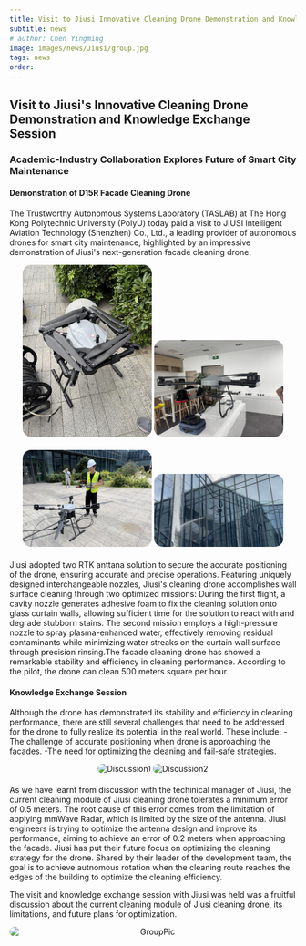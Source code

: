 ```yaml
---
title: Visit to Jiusi Innovative Cleaning Drone Demonstration and Knowledge Exchange Session
subtitle: news
# author: Chen Yingming
image: images/news/Jiusi/group.jpg
tags: news
order: 
---
```


##  Visit to Jiusi's Innovative Cleaning Drone Demonstration and Knowledge Exchange Session
### Academic-Industry Collaboration Explores Future of Smart City Maintenance

#### Demonstration of D15R Facade Cleaning Drone
The Trustworthy Autonomous Systems Laboratory (TASLAB) at The Hong Kong Polytechnic University (PolyU) today paid a visit to JIUSI Intelligent Aviation Technology (Shenzhen) Co., Ltd., a leading provider of autonomous drones for smart city maintenance, highlighted by an impressive demonstration of Jiusi's next-generation facade cleaning drone.
<div style="text-align: center; margin-bottom: 20px;">
  <img src="https://github.com/PolyU-TASLAB/polyu-taslab.github.io/raw/main/images/news/Jiusi/Folded.JPEG" alt="Folded" 
       style="width: 45%; height: auto; object-fit: cover; max-width: 850px; margin: 0 auto; border-radius: 15px;">
  <img src="https://github.com/PolyU-TASLAB/polyu-taslab.github.io/raw/main/images/news/Jiusi/Decompressed.JPEG" alt="Decompressed" 
       style="width: 45%; height: auto; object-fit: cover; border-radius: 15px;">
</div>

<div style="text-align: center; margin-bottom: 20px;">
  <img src="https://github.com/PolyU-TASLAB/polyu-taslab.github.io/raw/main/images/news/Jiusi/demo1.JPEG" alt="Fliud" 
       style="width: 45%; height: auto; object-fit: cover; max-width: 850px; margin: 0 auto; border-radius: 15px;">
  <img src="https://github.com/PolyU-TASLAB/polyu-taslab.github.io/raw/main/images/news/Jiusi/demo2.JPEG" alt="Demo1" 
       style="width: 45%; height: auto; object-fit: cover; border-radius: 15px;">
</div>
Jiusi adopted two RTK anttana solution to secure the accurate positioning of the drone, ensuring accurate and precise operations. Featuring uniquely designed interchangeable nozzles, Jiusi's cleaning drone accomplishes wall surface cleaning through two optimized missions: During the first flight, a cavity nozzle generates adhesive foam to fix the cleaning solution onto glass curtain walls, allowing sufficient time for the solution to react with and degrade stubborn stains. The second mission employs a high-pressure nozzle to spray plasma-enhanced water, effectively removing residual contaminants while minimizing water streaks on the curtain wall surface through precision rinsing.The facade cleaning drone has showed a remarkable stability and efficiency in cleaning performance. According to the pilot, the drone can clean 500 meters square per hour.



#### Knowledge Exchange Session
Although the drone has demonstrated its stability and efficiency in cleaning performance, there are still several challenges that need to be addressed for the drone to fully realize its potential in the real world. These include:
-The challenge of accurate positioning when drone is approaching the facades.
-The need for optimizing the cleaning and fail-safe strategies.
<div style="text-align: center; margin-bottom: 20px;">
  <img src="https://github.com/PolyU-TASLAB/polyu-taslab.github.io/raw/main/images/news/Jiusi/disscussion1.png" alt="Discussion1" 
       style="width: 45%; height: auto; object-fit: cover; max-width: 850px; margin: 0 auto; border-radius: 15px;">
  <img src="https://github.com/PolyU-TASLAB/polyu-taslab.github.io/raw/main/images/news/Jiusi/discussion2.png" alt="Discussion2" 
       style="width: 45%; height: auto; object-fit: cover; border-radius: 15px;">
</div>
As we have learnt from discussion with the techinical manager of Jiusi, the current cleaning module of Jiusi cleaning drone tolerates a minimum error of 0.5 meters. The root cause of this error comes from the limitation of applying mmWave Radar, which is limited by the size of the antenna. Jiusi engineers is trying to optimize the antenna design and improve its performance, aiming to achieve an error of 0.2 meters when approaching the facade.
Jiusi has put their future focus on optimizing the cleaning strategy for the drone. Shared by their leader of the development team, the goal is to achieve autnomous rotation when the cleaning route reaches the edges of the building to optimize the cleaning efficiency.

The visit and knowledge exchange session with Jiusi was held was a fruitful discussion about the current cleaning module of Jiusi cleaning drone, its limitations, and future plans for optimization.

<div style="text-align: center; margin-bottom: 20px; display: flex; justify-content: center; gap: 20px;">
  <img src="https://github.com/PolyU-TASLAB/polyu-taslab.github.io/raw/main/images/news/Jiusi/group.jpg" alt="GroupPic" 
       style="width: 100%; height: auto; object-fit: cover; border-radius: 15px;">
</div>
